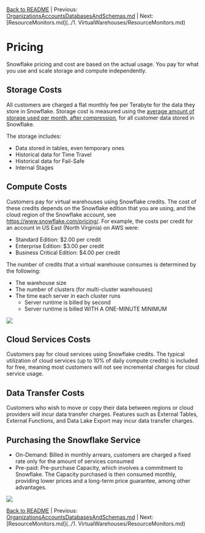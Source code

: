 [Back to README](../README.md) | Previous: [OrganizationsAccountsDatabasesAndSchemas.md](OrganizationsAccountsDatabasesAndSchemas.md) | Next: [ResourceMonitors.md](../1. VirtualWarehouses/ResourceMonitors.md)

# Pricing #

Snowflake pricing and cost are based on the actual usage. You pay for what you use and scale storage and compute independently.

## Storage Costs ##
All customers are charged a flat monthly fee per Terabyte for the data they store in Snowflake. Storage cost is measured using the [average amount of storage used per month, after compression](https://www.snowflake.com/en/data-cloud/pricing-options/), for all customer data stored in Snowflake.

The storage includes:
* Data stored in tables, even temporary ones
* Historical data for Time Travel 
* Historical data for Fail-Safe 
* Internal Stages

## Compute Costs ##
Customers pay for virtual warehouses using Snowflake credits. The cost of these credits depends on the Snowflake edition that you are using, and the cloud region of the Snowflake account, see https://www.snowflake.com/pricing/. For example, the costs per credit for an account in US East (North Virginia) on AWS were:
* Standard Edition: $2.00 per credit
* Enterprise Edition: $3.00 per credit
* Business Critical Edition: $4.00 per credit

The number of credits that a virtual warehouse consumes is determined by the following:
* The warehouse size
* The number of clusters (for multi-cluster warehouses)
* The time each server in each cluster runs
  * Server runtime is billed by second
  * Server runtime is billed WITH A ONE-MINUTE MINIMUM

![](../images/VirtualWarehousesCreditsPerHour.png)

## Cloud Services Costs ##
Customers pay for cloud services using Snowflake credits. The typical utilization of cloud services (up to 10% of daily compute credits) is included for free, meaning most customers will not see incremental charges for cloud service usage.

## Data Transfer Costs ##
Customers who wish to move or copy their data between regions or cloud providers will incur data transfer charges. Features such as External Tables, External Functions, and Data Lake Export may incur data transfer charges.

## Purchasing the Snowflake Service ## 
* On-Demand: Billed in monthly arrears, customers are charged a fixed rate only for the amount of services consumed
* Pre-paid: Pre-purchase Capacity, which involves a commitment to Snowflake. The Capacity purchased is then consumed monthly, providing lower prices and a long-term price guarantee, among other advantages.

![](../images/OnDemandVsPrePurchaseCapacityForStorage.webp)


[Back to README](../README.md) | Previous: [OrganizationsAccountsDatabasesAndSchemas.md](OrganizationsAccountsDatabasesAndSchemas.md) | Next: [ResourceMonitors.md](../1. VirtualWarehouses/ResourceMonitors.md)
